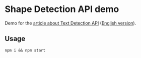 # Shape Detection API demo

Demo for the [article about Text Detection API](https://blog.comandeer.pl//toc-to-najprawdziwsza-twarz.html) ([English version](https://ckeditor.com/blog/How-to-detect-human-faces-and-other-shapes-in-JavaScript/)).

## Usage

```
npm i && npm start
```
